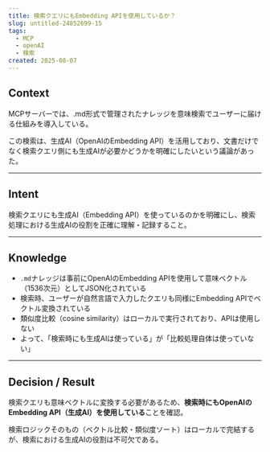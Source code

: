 ```yaml
---
title: 検索クエリにもEmbedding APIを使用しているか？
slug: untitled-24852699-15
tags:
  - MCP
  - openAI
  - 検索
created: 2025-08-07
---
```



## Context


MCPサーバーでは、.md形式で管理されたナレッジを意味検索でユーザーに届ける仕組みを導入している。


この検索は、生成AI（OpenAIのEmbedding API）を活用しており、文書だけでなく検索クエリ側にも生成AIが必要かどうかを明確にしたいという議論があった。


---


## Intent


検索クエリにも生成AI（Embedding API）を使っているのかを明確にし、検索処理における生成AIの役割を正確に理解・記録すること。


---


## Knowledge

- `.md`ナレッジは事前にOpenAIのEmbedding APIを使用して意味ベクトル（1536次元）としてJSON化されている
- 検索時、ユーザーが自然言語で入力したクエリも同様にEmbedding APIでベクトル変換されている
- 類似度比較（cosine similarity）はローカルで実行されており、APIは使用しない
- よって、「検索時にも生成AIは使っている」が「比較処理自体は使っていない」

---


## Decision / Result


検索クエリも意味ベクトルに変換する必要があるため、**検索時にもOpenAIのEmbedding API（生成AI）を使用している**ことを確認。


検索ロジックそのもの（ベクトル比較・類似度ソート）はローカルで完結するが、検索における生成AIの役割は不可欠である。


